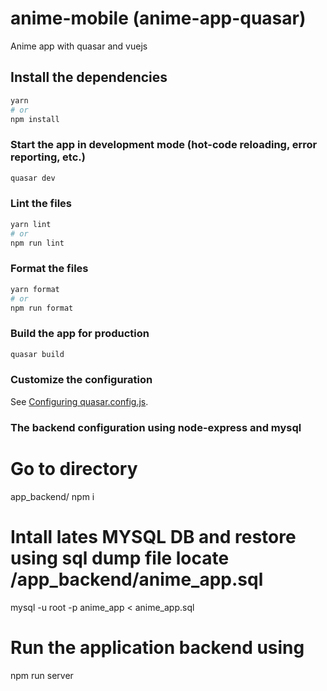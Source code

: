 # anime-mobile (anime-app-quasar)

Anime app with quasar and vuejs

## Install the dependencies

```bash
yarn
# or
npm install
```

### Start the app in development mode (hot-code reloading, error reporting, etc.)

```bash
quasar dev
```

### Lint the files

```bash
yarn lint
# or
npm run lint
```

### Format the files

```bash
yarn format
# or
npm run format
```

### Build the app for production

```bash
quasar build
```

### Customize the configuration

See [Configuring quasar.config.js](https://v2.quasar.dev/quasar-cli-vite/quasar-config-js).

### The backend configuration using node-express and mysql

# Go to directory

app_backend/
npm i

# Intall lates MYSQL DB and restore using sql dump file locate /app_backend/anime_app.sql

mysql -u root -p anime_app < anime_app.sql

# Run the application backend using

npm run server
